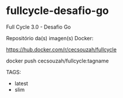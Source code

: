 # fullcycle-desafio-go
Full Cycle 3.0 - Desafio Go

Repositório da(s) imagen(s) Docker:

https://hub.docker.com/r/cecsouzah/fullcycle

docker push cecsouzah/fullcycle:tagname

TAGS:
- latest
- slim
